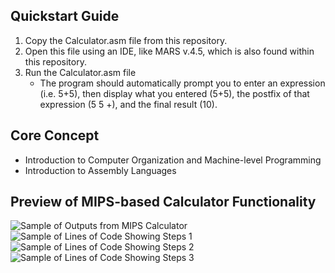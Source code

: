 ## Quickstart Guide
1. Copy the Calculator.asm file from this repository.
2. Open this file using an IDE, like MARS v.4.5, which is also found within this repository.
3. Run the Calculator.asm file
   - The program should automatically prompt you to enter an expression (i.e. 5+5), then display what you entered (5+5), the postfix of that expression (5 5 +), and the final result (10).

## Core Concept
- Introduction to Computer Organization and Machine-level Programming
- Introduction to Assembly Languages

## Preview of MIPS-based Calculator Functionality
![Sample of Outputs from MIPS Calculator](https://github.com/Shojiyao12/MIPS_Calculator/assets/90734662/f8a00bfa-e9d9-4fe1-9d83-54b7b7093545)
![Sample of Lines of Code Showing Steps 1](https://github.com/Shojiyao12/MIPS_Calculator/assets/90734662/c93ff309-b6b3-419f-9e6a-54a1603f125b)
![Sample of Lines of Code Showing Steps 2](https://github.com/Shojiyao12/MIPS_Calculator/assets/90734662/4bdffff8-9146-48fd-9904-3e1f7db3b662)
![Sample of Lines of Code Showing Steps 3](https://github.com/Shojiyao12/MIPS_Calculator/assets/90734662/7e1aa790-077f-4e6a-b779-3deee11c1518)
